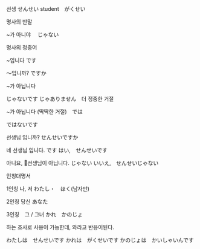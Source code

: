 
선생 せんせい
student　がくせい

명사의 반말

~가 아니야 　じゃない

명사의 정중어 

~입니다
です

〜입니까? 
ですか

~가 아닙니다 

じゃないです
じゃありません　더 정중한 거절

~가 아닙니다 (딱딱한 거절)　では

ではないです


선생님 입니까?
せんせいですか

네 선생님 입니다. です
はい,　せんせいです

아니요, 선생님이 아닙니다. じゃない
いいえ,　せんせいじゃない



인칭대명서

1인칭 나, 저
わたし・　ほく(남자만)

2인칭 당신
あなた　

3인칭　그 / 그녀
かれ　かのじょ

하는 조사로 사용이 가능한데, 와라고 반응이된다.

わたしは　せんせいです
かれは　がくせいです
かのじょは　かいしゃいんです

